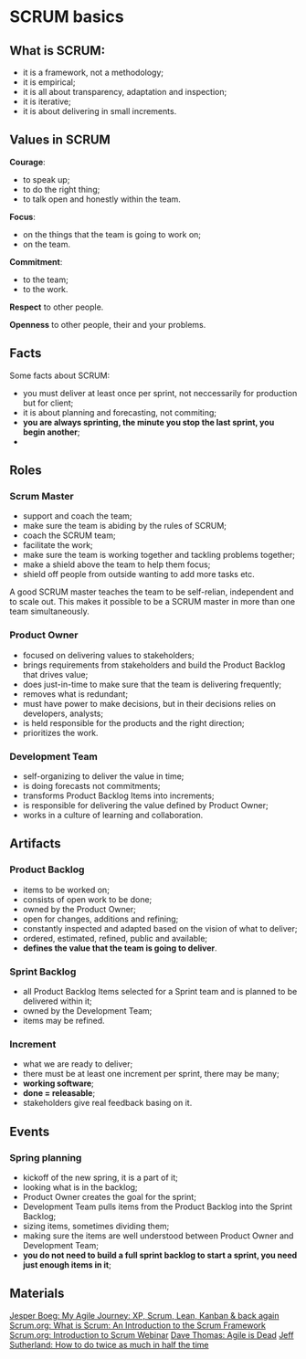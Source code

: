 # SCRUM basics

## What is SCRUM:

* it is a framework, not a methodology;
* it is empirical;
* it is all about transparency, adaptation and inspection;
* it is iterative;
* it is about delivering in small increments.

## Values in SCRUM

**Courage**:
* to speak up;
* to do the right thing;
* to talk open and honestly within the team.

**Focus**:
* on the things that the team is going to work on;
* on the team.

**Commitment**:
* to the team;
* to the work.

**Respect** to other people.

**Openness** to other people, their and your problems.

## Facts

Some facts about SCRUM:
* you must deliver at least once per sprint, not neccessarily for production but for client;
* it is about planning and forecasting, not commiting;
* **you are always sprinting, the minute you stop the last sprint, you begin another**;
* 

## Roles

### Scrum Master

* support and coach the team;
* make sure the team is abiding by the rules of SCRUM;
* coach the SCRUM team;
* facilitate the work;
* make sure the team is working together and tackling problems together;
* make a shield above the team to help them focus;
* shield off people from outside wanting to add more tasks etc.

A good SCRUM master teaches the team to be self-relian, independent and to scale out.
This makes it possible to be a SCRUM master in more than one team simultaneously.

### Product Owner

* focused on delivering values to stakeholders;
* brings requirements from stakeholders and build the Product Backlog that drives value;
* does just-in-time to make sure that the team is delivering frequently;
* removes what is redundant;
* must have power to make decisions, but in their decisions relies on developers, analysts;
* is held responsible for the products and the right direction;
* prioritizes the work.

### Development Team

* self-organizing to deliver the value in time;
* is doing forecasts not commitments;
* transforms Product Backlog Items into increments;
* is responsible for delivering the value defined by Product Owner;
* works in a culture of learning and collaboration.

## Artifacts

### Product Backlog

* items to be worked on;
* consists of open work to be done;
* owned by the Product Owner;
* open for changes, additions and refining;
* constantly inspected and adapted based on the vision of what to deliver;
* ordered, estimated, refined, public and available;
* **defines the value that the team is going to deliver**.

### Sprint Backlog

* all Product Backlog Items selected for a Sprint team and is planned to be delivered within it;
* owned by the Development Team;
* items may be refined.

### Increment

* what we are ready to deliver;
* there must be at least one increment per sprint, there may be many;
* **working software**;
* **done = releasable**;
* stakeholders give real feedback basing on it.

## Events

### Spring planning

* kickoff of the new spring, it is a part of it;
* looking what is in the backlog;
* Product Owner creates the goal for the sprint;
* Development Team pulls items from the Product Backlog into the Sprint Backlog;
* sizing items, sometimes dividing them;
* making sure the items are well understood between Product Owner and Development Team;
* **you do not need to build a full sprint backlog to start a sprint, you need just enough items in it**;

## Materials

[Jesper Boeg: My Agile Journey: XP, Scrum, Lean, Kanban & back again](https://www.youtube.com/watch?v=7H67V6noueE)  
[Scrum.org: What is Scrum: An Introduction to the Scrum Framework](https://www.youtube.com/watch?v=-xudUyGsNfc)
[Scrum.org: Introduction to Scrum Webinar](https://www.youtube.com/watch?v=GR9-8lOUhwA)
[Dave Thomas: Agile is Dead](https://www.youtube.com/watch?v=a-BOSpxYJ9M)
[Jeff Sutherland: How to do twice as much in half the time](https://www.youtube.com/watch?v=s4thQcgLCqk)
